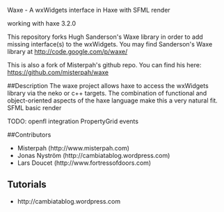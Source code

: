 Waxe - A wxWidgets interface in Haxe with SFML render

working with haxe 3.2.0


This repository forks Hugh Sanderson's Waxe library in order to add missing interface(s) to the wxWidgets.
 You may find Sanderson's Waxe library at http://code.google.com/p/waxe/

This is also a fork of Misterpah's github repo. You can find his here: https://github.com/misterpah/waxe

##Description 
The waxe project allows haxe to access the wxWidgets library via the neko or c++ targets. 
The combination of functional and object-oriented aspects of the haxe language make this a very natural fit. 
SFML basic render

TODO: openfl integration 
       PropertyGrid events

##Contributors
<ul>
<li>Misterpah (http://www.misterpah.com)</li>
<li>Jonas Nyström (http://cambiatablog.wordpress.com)</li>
<li>Lars Doucet (http://www.fortressofdoors.com)</li>
</ul>

## Tutorials
<ul>
	<li>http://cambiatablog.wordpress.com</li>
</ul>

